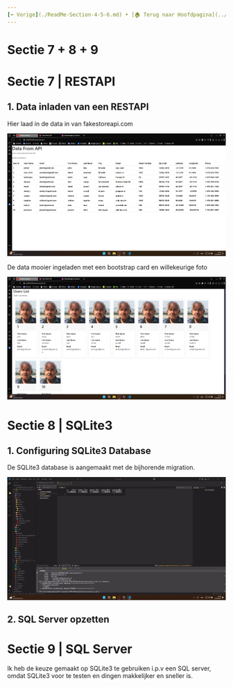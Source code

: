 ```yaml
---
[⬅️ Vorige](./ReadMe-Section-4-5-6.md) • [🏠 Terug naar Hoofdpagina](../ReadMe.md) • [Volgende ➡️](./ReadMe-Section-10-11.md)
---
```


# Sectie 7 + 8 + 9

# Sectie 7 | RESTAPI

## 1. Data inladen van een RESTAPI

Hier laad in de data in van fakestoreapi.com

![](../images/restapi-1.png)

De data mooier ingeladen met een bootstrap card en willekeurige foto

![](../images/restapi-2.png)

# Sectie 8 | SQLite3

## 1. Configuring SQLite3 Database

De SQLite3 database is aangemaakt met de bijhorende migration.

![](../images/crud-1.png)

## 2. SQL Server opzetten

# Sectie 9 | SQL Server

Ik heb de keuze gemaakt op SQLite3 te gebruiken i.p.v een SQL server, omdat SQLite3 voor te testen en dingen makkelijker en sneller is.
